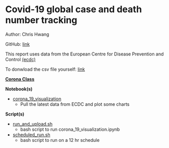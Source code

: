 # Covid-19 global case and death number tracking
Author: Chris Hwang

GitHub: [link](https://github.com/hwang138/corona)

This report uses data from the European Centre for Disease Prevention and Control [(ecdc)](
"https://www.ecdc.europa.eu/en/geographical-distribution-2019-ncov-cases\n",
    )
    
To donwload the csv file yourself: [link](
    "https://www.ecdc.europa.eu/en/publications-data/download-todays-data-geographic-distribution-covid-19-cases-worldwide\n",
    )

**[Corona Class](./corona)**

**Notebook(s)**
- [corona_19_visualization](./corona_19_visualization.ipynb)
    - Pull the latest data from ECDC and plot some charts

**Script(s)**
- [run_and_upload.sh](./scripts/run_and_upload.sh)
    - bash script to run corona_19_visualization.ipynb
- [scheduled_run.sh](./scripts/scheduled_run.sh)
    - bash script to run on a 12 hr schedule
